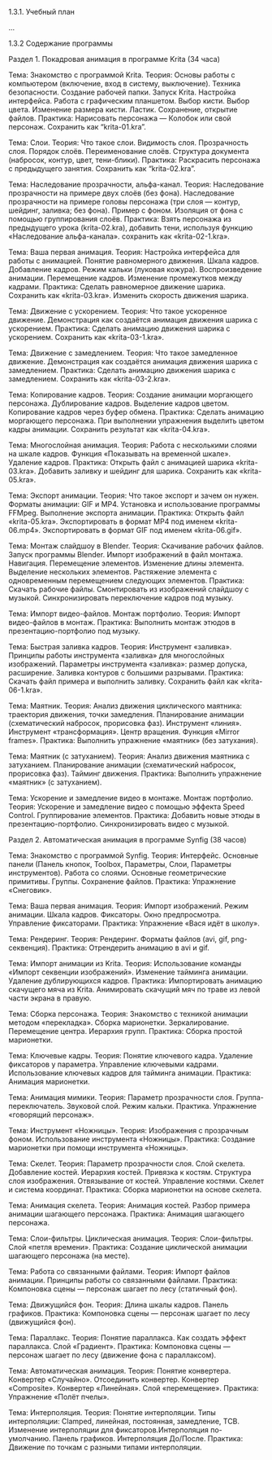 1.3.1. Учебный план

...

1.3.2 Содержание программы

Раздел 1. Покадровая анимация в программе Krita (34 часа)

Тема: Знакомство с программой Krita.
Теория: Основы работы с компьютером (включение, вход в систему, выключение). Техника безопасности. Создание рабочей папки. Запуск Krita. Настройка интерфейса. Работа с графическим планшетом. Выбор кисти. Выбор цвета. Изменение размера кисти. Ластик. Сохранение, открытие файлов.
Практика: Нарисовать персонажа — Колобок или свой персонаж. Сохранить как “krita-01.kra”.

Тема: Слои.
Теория: Что такое слои. Видимость слоя. Прозрачность слоя. Порядок слоёв. Переименование слоёв. Структура документа (набросок, контур, цвет, тени-блики).
Практика: Раскрасить персонажа с предыдущего занятия.
Сохранить как “krita-02.kra”.

Тема: Наследование прозрачности, альфа-канал.
Теория: Наследование прозрачности на примере двух слоёв (без фона). Наследование прозрачности на примере головы персонажа (три слоя — контур, шейдинг, заливка; без фона). Пример с фоном. Изоляция от фона с помощью группирования слоёв. 
Практика: Взять персонажа из предыдущего урока (krita-02.kra), добавить тени, используя функцию «Наследование альфа-канала». сохранить как «krita-02-1.kra».

Тема: Ваша первая анимация.
Теория: Настройка интерфейса для работы с анимацией. Понятие равномерного движения. Шкала кадров. Добавление кадров. Режим кальки (луковая кожура). Воспроизведение анимации. Перемещение кадров. Изменение промежутков между кадрами.
Практика: Сделать равномерное движение шарика. Сохранить как «krita-03.kra». Изменить скорость движения шарика.

Тема: Движение с ускорением.
Теория: Что такое ускоренное движение. Демонстрация как создаётся анимация движения шарика с ускорением.
Практика: Сделать анимацию движения шарика с ускорением. Сохранить как «krita-03-1.kra».

Тема: Движение с замедлением. 
Теория: Что такое замедленное движение. Демонстрация как создаётся анимация движения шарика с замедлением.
Практика: Сделать анимацию движения шарика с замедлением. Сохранить как «krita-03-2.kra».

Тема: Копирование кадров. 
Теория: Создание анимации моргающего персонажа. Дублирование кадров. Выделение кадров цветом. Копирование кадров через буфер обмена.
Практика: Сделать анимацию моргающего персонажа. При выполнении упражнения выделить цветом кадры анимации. Сохранить результат как «krita-04.kra».

Тема: Многослойная анимация.
Теория: Работа с несколькими слоями на шкале кадров. Функция «Показывать на временной шкале». Удаление кадров.
Практика: Открыть файл с анимацией шарика «krita-03.kra». Добавить заливку и шейдинг для шарика. Сохранить как «krita-05.kra».

Тема: Экспорт анимации.
Теория: Что такое экспорт и зачем он нужен. Форматы анимации: GIF и MP4. Установка и использование программы FFMpeg. Выполнение экспорта анимации.
Практика: Открыть файл «krita-05.kra». Экспортировать в формат MP4 под именем «krita-06.mp4». Экспортировать в формат GIF под именем «krita-06.gif».

Тема: Монтаж слайдшоу в Blender.
Теория: Скачивание рабочих файлов. Запуск программы Blender. Импорт изображений в файл монтажа. Навигация. Перемещение элементов. Изменение длины элемента. Выделение нескольких элементов. Растяжение элемента с одновременным перемещением следующих элементов.
Практика: Скачать рабочие файлы. Смонтировать из изображений слайдшоу с музыкой.  Синхронизировать переключение кадров под музыку.

Тема: Импорт видео-файлов. Монтаж портфолио.
Теория: Импорт видео-файлов в монтаж.
Практика: Выполнить монтаж этюдов в презентацию-портфолио под музыку.

Тема: Быстрая заливка кадров. 
Теория: Инструмент «заливка». Принципы работы инструмента «заливка» для многослойных изображений. Параметры инструмента «заливка»: размер допуска, расширение. Заливка контуров с большими разрывами.
Практика: Скачать файл примера и выполнить заливку. Сохранить файл как «krita-06-1.kra».

Тема: Маятник. 
Теория: Анализ движения циклического маятника: траектория движения, точки замедления. Планирование анимации (схематический набросок, прорисовка фаз). Инструмент «линия». Инструмент «трансформация». Центр вращения. Функция «Mirror frames».
Практика: Выполнить упражнение «маятник» (без затухания).

Тема: Маятник (с затуханием).
Теория:  Анализ движения маятника с затуханием. Планирование анимации (схематический набросок, прорисовка фаз). Тайминг движения.
Практика: Выполнить упражнение «маятник» (с затуханием).

Тема: Ускорение и замедление видео в монтаже. Монтаж портфолио.
Теория: Ускорение и замедление видео с помощью эффекта Speed Control. Группирование элементов.
Практика: Добавить новые этюды в презентацию-портфолио. Синхронизировать видео с музыкой.



Раздел 2. Автоматическая анимация в программе Synfig (38 часов)

Тема: Знакомство с программой Synfig.
Теория: Интерфейс. Основные панели (Панель кнопок, Toolbox, Параметры, Слои, Параметры инструментов). Работа со слоями. Основные геометрические примитивы. Группы. Сохранение файлов.
Практика: Упражнение «Снеговик».

Тема: Ваша первая анимация.
Теория: Импорт изображений. Режим анимации. Шкала кадров. Фиксаторы. Окно предпросмотра. Управление фиксаторами.
Практика: Упражнение «Вася идёт в школу».

Тема: Рендеринг. 
Теория: Рендеринг.  Форматы файлов (avi, gif, png-секвенция).
Практика: Отрендерить анимацию в avi и gif.

Тема: Импорт анимации из Krita. 
Теория: Использование команды «Импорт секвенции изображений». Изменение тайминга анимации. Удаление дублирующихся кадров.
Практика: Импортировать анимацию скачущего мяча из Krita. Анимировать скачущий мяч по траве из левой части экрана в правую.

Тема: Сборка персонажа.
Теория: Знакомство с техникой анимации методом «перекладка». Сборка марионетки. Зеркалирование. Перемещение центра. Иерархия групп.
Практика: Сборка простой марионетки. 

Тема: Ключевые кадры.
Теория: Понятие ключевого кадра. Удаление фиксаторов у параметра. Управление ключевыми кадрами. Использование ключевых кадров для тайминга анимации.
Практика: Анимация марионетки.

Тема: Анимация мимики. 
Теория: Параметр прозрачности слоя. Группа-переключатель. Звуковой слой. Режим кальки.
Практика. Упражнение «говорящий персонаж».

Тема: Инструмент «Ножницы». 
Теория: Изображения с прозрачным фоном. Использование инструмента «Ножницы».
Практика: Создание марионетки при помощи инструмента «Ножницы».

Тема: Скелет.
Теория: Параметр прозрачности слоя. Слой скелета. Добавление костей. Иерархия костей. Привязка к костям. Структура слоя изображения. Отвязывание от костей. Управление костями. Скелет и система координат.
Практика: Сборка марионетки на основе скелета.

Тема: Анимация скелета.
Теория:  Анимация костей. Разбор примера анимации шагающего персонажа.
Практика: Анимация шагающего персонажа.

Тема: Слои-фильтры. Циклическая анимация.
Теория:  Слои-фильтры. Слой «петля времени».
Практика: Создание циклической анимации шагающего персонажа (на месте).

Тема: Работа со связанными файлами.
Теория: Импорт файлов анимации. Принципы работы со связанными файлами.
Практика: Компоновка сцены — персонаж шагает по лесу (статичный фон).

Тема: Движущийся фон.
Теория: Длина шкалы кадров. Панель графиков.
Практика: Компоновка сцены — персонаж шагает по лесу (движущийся фон).

Тема: Параллакс.
Теория: Понятие параллакса. Как создать эффект параллакса. Слой «Градиент».
Практика: Компоновка сцены — персонаж шагает по лесу (движение фона с параллаксом).

Тема: Автоматическая анимация.
Теория: Понятие конвертера. Конвертер «Случайно». Отсоединить конвертер. Конвертер «Composite». Конвертер «Линейная». Слой «перемещение».
Практика: Упражнение «Полёт пчелы».

Тема: Интерполяция. 
Теория: Понятие интерполяции.  Типы интерполяции: Clamped, линейная, постоянная, замедление, TCB.  Изменение интерполяции для фиксаторов.Интерполяция по-умолчанию.  Панель графиков. Интерполяция До/После.
Практика: Движение по точкам с разными типами интерполяции.

